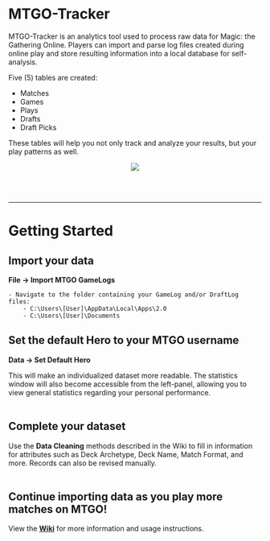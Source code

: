 # MTGO-Tracker
MTGO-Tracker is an analytics tool used to process raw data for Magic: the Gathering Online. Players can import and parse log files created during online play and store resulting information into a local database for self-analysis.

Five (5) tables are created: 
* Matches
* Games
* Plays
* Drafts
* Draft Picks

These tables will help you not only track and analyze your results, but your play patterns as well.

<p align="center">
<img src="https://github.com/cderickson/MTGO-Tracker/blob/main/readme_img.PNG?raw=true">
</p>
<br><br>

- - - -

# Getting Started
## Import your data
<b>File -> Import MTGO GameLogs</b>

	- Navigate to the folder containing your GameLog and/or DraftLog files:
		- C:\Users\[User]\AppData\Local\Apps\2.0
		- C:\Users\[User]\Documents

## Set the default Hero to your MTGO username
<b>Data -> Set Default Hero</b>

This will make an individualized dataset more readable. The statistics window will also become accessible from the left-panel, allowing you to view general statistics regarding your personal performance.
<br><br>

## Complete your dataset
Use the **Data Cleaning** methods described in the Wiki to fill in information for attributes such as Deck Archetype, Deck Name, Match Format, and more. Records can also be revised manually.
<br><br>

## Continue importing data as you play more matches on MTGO!
View the <b><a href=https://github.com/cderickson/MTGO-Tracker/wiki>Wiki</a></b> for more information and usage instructions.
<br><br>
